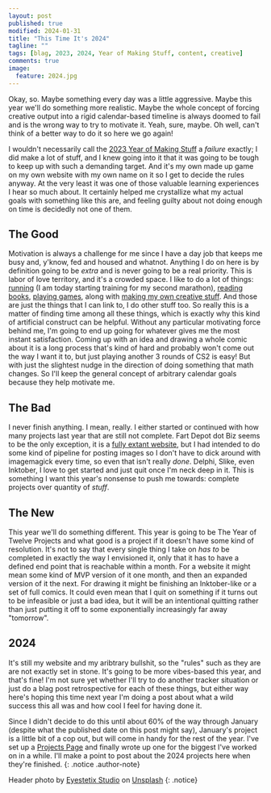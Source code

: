 ```yaml
---
layout: post
published: true
modified: 2024-01-31
title: "This Time It's 2024"
tagline: ""
tags: [blag, 2023, 2024, Year of Making Stuff, content, creative]
comments: true
image:
  feature: 2024.jpg
---
```


Okay, so. Maybe something every day was a little aggressive. Maybe this year we'll do something more realistic. Maybe the whole concept of forcing creative output into a rigid calendar-based timeline is always doomed to fail and is the wrong way to try to motivate it. Yeah, sure, maybe. Oh well, can't think of a better way to do it so here we go again!<!--more-->

I wouldn't necessarily call the [2023 Year of Making Stuff](/year-of-stuff/) a *failure* exactly; I did make a lot of stuff, and I knew going into it that it was going to be tough to keep up with such a demanding target. And it's my own made up game on my own website with my own name on it so I get to decide the rules anyway. At the very least it was one of those valuable learning experiences I hear so much about. It certainly helped me crystallize what my actual goals with something like this are, and feeling guilty about not doing enough on time is decidedly not one of them. 

## The Good

Motivation is always a challenge for me since I have a day job that keeps me busy and, y'know, fed and housed and whatnot. Anything I do on here is by definition going to be *extra* and is never going to be a real priority. This is labor of love territory, and it's a crowded space. I like to do a lot of things: [running](https://www.strava.com/athletes/pettazz) (I am today starting training for my second marathon), [reading books](https://www.goodreads.com/pettazz), [playing games](https://steamcommunity.com/id/pettazz), along with [making my own creative stuff](https://fartdepot.biz). And those are just the things that I can link to, I do other stuff too. So really this is a matter of finding time among all these things, which is exactly why this kind of artificial construct can be helpful. Without any particular motivating force behind me, I'm going to end up going for whatever gives me the most instant satisfaction. Coming up with an idea and drawing a whole comic about it is a long process that's kind of hard and probably won't come out the way I want it to, but just playing another 3 rounds of CS2 is easy! But with just the slightest nudge in the direction of doing something that math changes. So I'll keep the general concept of arbitrary calendar goals because they help motivate me.

## The Bad

I never finish anything. I mean, really. I either started or continued with how many projects last year that are still not complete. Fart Depot dot Biz seems to be the only exception, it is a [fully extant website](https://fartdepot.biz), but I had intended to do some kind of pipeline for posting images so I don't have to dick around with imagemagick every time, so even that isn't really *done*. Delphi, Slike, even Inktober, I love to get started and just quit once I'm neck deep in it. This is something I want this year's nonsense to push me towards: complete projects over quantity of *stuff*. 

## The New

This year we'll do something different. This year is going to be The Year of Twelve Projects and what good is a project if it doesn't have some kind of resolution. It's not to say that every single thing I take on *has to* be completed in exactly the way I envisioned it, only that it has to have a defined end point that is reachable within a month. For a website it might mean some kind of MVP version of it one month, and then an expanded version of it the next. For drawing it might be finishing an Inktober-like or a set of full comics. It could even mean that I quit on something if it turns out to be infeasible or just a bad idea, but it will be an intentional quitting rather than just putting it off to some exponentially increasingly far away "tomorrow".

## 2024

It's still my website and my aribtrary bullshit, so the "rules" such as they are are not exactly set in stone. It's going to be more vibes-based this year, and that's fine! I'm not sure yet whether I'll try to do another tracker situation or just do a blag post retrospective for each of these things, but either way here's hoping this time next year I'm doing a post about what a wild success this all was and how cool I feel for having done it. 

Since I didn't decide to do this until about 60% of the way through January (despite what the published date on this post might say), January's project is a little bit of a cop out, but will come in handy for the rest of the year. I've set up a [Projects Page](/projects/) and finally wrote up one for the biggest I've worked on in a while. I'll make a point to post about the 2024 projects here when they're finished.
{: .notice .author-note}

Header photo by <a href="https://unsplash.com/@eyestetix?utm_content=creditCopyText&utm_medium=referral&utm_source=unsplash">Eyestetix Studio</a> on <a href="https://unsplash.com/photos/a-dark-background-with-the-numbers-2012-and-a-reflection-on-the-floor-TLPcOg-fnSI?utm_content=creditCopyText&utm_medium=referral&utm_source=unsplash">Unsplash</a>
{: .notice}
